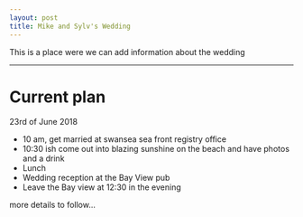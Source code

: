 ```yaml
---
layout: post
title: Mike and Sylv's Wedding
---
```

This is a place were we can add information about the wedding

---

# Current plan
23rd of June 2018
* 10 am, get married at swansea sea front registry office
* 10:30 ish come out into blazing sunshine on the beach and have photos and a drink
* Lunch
* Wedding reception at the Bay View pub
* Leave the Bay view at 12:30 in the evening

more details to follow...


